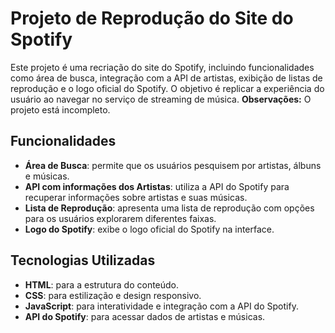 # Projeto de Reprodução do Site do Spotify

Este projeto é uma recriação do site do Spotify, incluindo funcionalidades como área de busca, integração com a API de artistas, exibição de listas de reprodução e o logo oficial do Spotify. O objetivo é replicar a experiência do usuário ao navegar no serviço de streaming de música.
**Observações:** O projeto está incompleto.

## Funcionalidades

- **Área de Busca**: permite que os usuários pesquisem por artistas, álbuns e músicas.
- **API com informações dos Artistas**: utiliza a API do Spotify para recuperar informações sobre artistas e suas músicas.
- **Lista de Reprodução**: apresenta uma lista de reprodução com opções para os usuários explorarem diferentes faixas.
- **Logo do Spotify**: exibe o logo oficial do Spotify na interface.

## Tecnologias Utilizadas

- **HTML**: para a estrutura do conteúdo.
- **CSS**: para estilização e design responsivo.
- **JavaScript**: para interatividade e integração com a API do Spotify.
- **API do Spotify**: para acessar dados de artistas e músicas.

